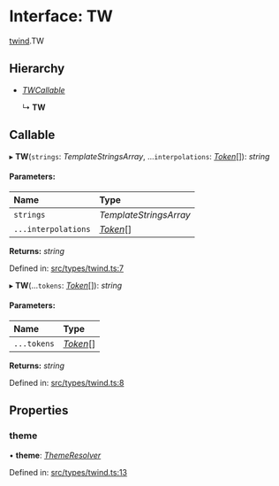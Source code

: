 # Interface: TW

[twind](../modules/twind.md).TW

## Hierarchy

* [*TWCallable*](twind.twcallable.md)

  ↳ **TW**

## Callable

▸ **TW**(`strings`: *TemplateStringsArray*, ...`interpolations`: [*Token*](../modules/twind.md#token)[]): *string*

#### Parameters:

Name | Type |
:------ | :------ |
`strings` | *TemplateStringsArray* |
`...interpolations` | [*Token*](../modules/twind.md#token)[] |

**Returns:** *string*

Defined in: [src/types/twind.ts:7](https://github.com/gojutin/twind/blob/8f04bb3/src/types/twind.ts#L7)

▸ **TW**(...`tokens`: [*Token*](../modules/twind.md#token)[]): *string*

#### Parameters:

Name | Type |
:------ | :------ |
`...tokens` | [*Token*](../modules/twind.md#token)[] |

**Returns:** *string*

Defined in: [src/types/twind.ts:8](https://github.com/gojutin/twind/blob/8f04bb3/src/types/twind.ts#L8)

## Properties

### theme

• **theme**: [*ThemeResolver*](twind.themeresolver.md)

Defined in: [src/types/twind.ts:13](https://github.com/gojutin/twind/blob/8f04bb3/src/types/twind.ts#L13)
